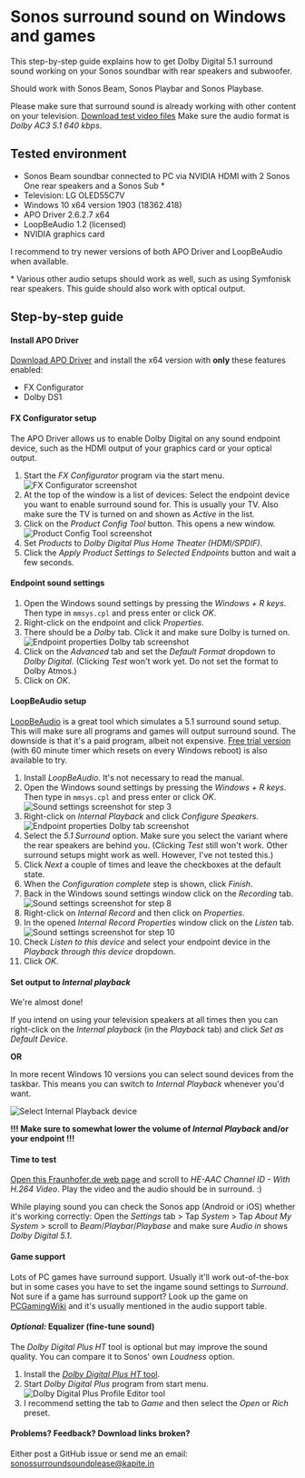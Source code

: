 # Sonos surround sound on Windows and games
This step-by-step guide explains how to get Dolby Digital 5.1 surround sound working on your Sonos soundbar with rear speakers and subwoofer.

Should work with Sonos Beam, Sonos Playbar and Sonos Playbase.

Please make sure that surround sound is already working with other content on your television. [Download test video files](https://thedigitaltheater.com/dolby-trailers/) Make sure the audio format is *Dolby AC3 5.1 640 kbps*.

## Tested environment
- Sonos Beam soundbar connected to PC via NVIDIA HDMI with 2 Sonos One rear speakers and a Sonos Sub *
- Television: LG OLED55C7V
- Windows 10 x64 version 1903 (18362.418)
- APO Driver 2.6.2.7 x64
- LoopBeAudio 1.2 (licensed)
- NVIDIA graphics card

I recommend to try newer versions of both APO Driver and LoopBeAudio when available.

\* Various other audio setups should work as well, such as using Symfonisk rear speakers. This guide should also work with optical output.

## Step-by-step guide
#### Install APO Driver
[Download APO Driver](https://waa.ai/apodriver) and install the x64 version with **only** these features enabled:
* FX Configurator
* Dolby DS1

#### FX Configurator setup
The APO Driver allows us to enable Dolby Digital on any sound endpoint device, such as the HDMI output of your graphics card or your optical output.

1. Start the *FX Configurator* program via the start menu.
![FX Configurator screenshot](fxconfig.png "FX Configurator")
2. At the top of the window is a list of devices: Select the endpoint device you want to enable surround sound for. This is usually your TV. Also make sure the TV is turned on and shown as *Active* in the list.
3. Click on the *Product Config Tool* button. This opens a new window.
![Product Config Tool screenshot](fxconfig_pct.png "Product Config Tool")
4. Set *Products* to *Dolby Digital Plus Home Theater (HDMI/SPDIF)*.
5. Click the *Apply Product Settings to Selected Endpoints* button and wait a few seconds.

#### Endpoint sound settings
1. Open the Windows sound settings by pressing the *Windows + R keys*. Then type in `mmsys.cpl` and press enter or click *OK*.
2. Right-click on the endpoint and click *Properties*.
3. There should be a *Dolby* tab. Click it and make sure Dolby is turned on.
![Endpoint properties Dolby tab screenshot](endpoint_1.png "Make sure Dolby is turned on")
4. Click on the *Advanced* tab and set the *Default Format* dropdown to *Dolby Digital*.
(Clicking *Test* won't work yet. Do not set the format to Dolby Atmos.)
5. Click on *OK*.

#### LoopBeAudio setup
[LoopBeAudio](https://nerds.de/en/loopbeaudio.html) is a great tool which simulates a 5.1 surround sound setup. This will make sure all programs and games will output surround sound. The downside is that it's a paid program, albeit not expensive. [Free trial version](https://nerds.de/en/download.html) (with 60 minute timer which resets on every Windows reboot) is also available to try.

1. Install *LoopBeAudio*. It's not necessary to read the manual.
2. Open the Windows sound settings by pressing the *Windows + R keys*. Then type in `mmsys.cpl` and press enter or click *OK*.
![Sound settings screenshot for step 3](loopbeaudio_playback.png)
3. Right-click on *Internal Playback* and click *Configure Speakers*.
![Endpoint properties Dolby tab screenshot](loopbeaudio_config.png "Make sure Dolby is turned on")
4. Select the *5.1 Surround* option. Make sure you select the variant where the rear speakers are behind you. (Clicking *Test* still won't work. Other surround setups might work as well. However, I've not tested this.) 
5. Click *Next* a couple of times and leave the checkboxes at the default state.
6. When the *Configuration complete* step is shown, click *Finish*.
7. Back in the Windows sound settings window click on the *Recording* tab.
![Sound settings screenshot for step 8](loopbeaudio_recording.png)
8. Right-click on *Internal Record* and then click on *Properties*.
9. In the opened *Internal Record Properties* window click on the *Listen* tab.
![Sound settings screenshot for step 10](loopbeaudio_listen.png)
10. Check *Listen to this device* and select your endpoint device in the *Playback through this device* dropdown.
11. Click *OK*.

#### Set output to *Internal playback*
We're almost done!

If you intend on using your television speakers at all times then you can right-click on the *Internal playback* (in the *Playback* tab) and click *Set as Default Device*.

**OR**

In more recent Windows 10 versions you can select sound devices from the taskbar. This means you can switch to *Internal Playback* whenever you'd want.

![Select Internal Playback device](win_select.png)

**!!! Make sure to somewhat lower the volume of *Internal Playback* and/or your endpoint !!!**

#### Time to test
[Open this Fraunhofer.de web page](https://www2.iis.fraunhofer.de/AAC/multichannel.html) and scroll to *HE-AAC Channel ID - With H.264 Video*. Play the video and the audio should be in surround. :)

While playing sound you can check the Sonos app (Android or iOS) whether it's working correctly: Open the *Settings* tab > Tap *System* > Tap *About My System* > scroll to *Beam*/*Playbar*/*Playbase* and make sure *Audio in* shows *Dolby Digital 5.1*.

#### Game support
Lots of PC games have surround support. Usually it'll work out-of-the-box but in some cases you have to set the ingame sound settings to *Surround*.
Not sure if a game has surround support? Look up the game on [PCGamingWiki](https://www.pcgamingwiki.com/wiki/Home) and it's usually mentioned in the audio support table.

#### *Optional:* Equalizer (fine-tune sound)
The *Dolby Digital Plus HT* tool is optional but may improve the sound quality. You can compare it to Sonos' own *Loudness* option.

1. Install the [*Dolby Digital Plus HT* tool](http://www.mediafire.com/file/axqb6b6nfthvnzx/DolbyDigitalPlusHT.msi/file).
2. Start *Dolby Digital Plus* program from start menu.
![Dolby Digital Plus Profile Editor tool](ddp_equalizer.png)
3. I recommend setting the tab to *Game* and then select the *Open* or *Rich* preset.

#### Problems? Feedback? Download links broken?
Either post a GitHub issue or send me an email: [sonossurroundsoundplease@kapite.in](mailto:sonossurroundsoundplease@kapite.in)
